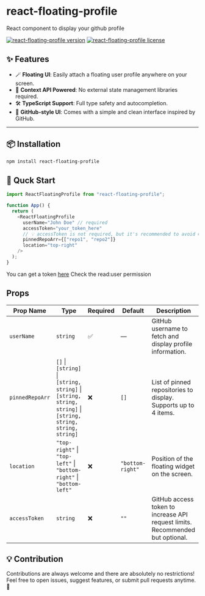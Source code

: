 # react-floating-profile
React component to display your github profile
<p align="left">
  <a href="https://www.npmjs.com/package/react-floating-profile"><img src="https://flat.badgen.net/npm/v/react-floating-profile" alt="react-floating-profile version" /></a>
  <a href="https://www.npmjs.com/package/react-floating-profile"><img src="https://flat.badgen.net/npm/license/react95" alt="react-floating-profile license" /></a>
</p>

## ✨ Features

- 🪄 **Floating UI**: Easily attach a floating user profile anywhere on your screen.
- 🧠 **Context API Powered**: No external state management libraries required.
- 🛠️ **TypeScript Support**: Full type safety and autocompletion.
- 💅 **GitHub-style UI**: Comes with a simple and clean interface inspired by GitHub.

---

## 📦 Installation

```bash
npm install react-floating-profile
```

## 🚀 Quck Start
```js
import ReactFloatingProfile from "react-floating-profile";

function App() {
  return (
    <ReactFloatingProfile
      userName="John Doe" // required
      accessToken="your_token_here"
      // 💡 accessToken is not required, but it's recommended to avoid GitHub API rate limits.
      pinnedRepoArr={["repo1", "repo2"]}
      location="top-right"
    />
  );
}
```
You can get a token [here](https://github.com/settings/tokens)
Check the read:user permission

## Props

| Prop Name       | Type                                                                 | Required | Default         | Description                                                                 |
|----------------|----------------------------------------------------------------------|----------|------------------|-----------------------------------------------------------------------------|
| `userName`      | `string`                                                              | ✅       | —                | GitHub username to fetch and display profile information.                   |
| `pinnedRepoArr` | `[]` \| `[string]` \| `[string, string]` \| `[string, string, string]` \| `[string, string, string, string]` | ❌       | `[]`             | List of pinned repositories to display. Supports up to 4 items.             |
| `location`      | `"top-right"` \| `"top-left"` \| `"bottom-right"` \| `"bottom-left"`       | ❌       | `"bottom-right"` | Position of the floating widget on the screen.                              |
| `accessToken`   | `string`                                                              | ❌       | `""`             | GitHub access token to increase API request limits. Recommended but optional. |



## 💡 Contribution

Contributions are always welcome and there are absolutely no restrictions!
Feel free to open issues, suggest features, or submit pull requests anytime. 🙌
